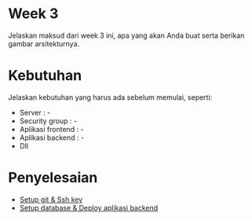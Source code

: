 # Week 3
Jelaskan maksud dari week 3 ini, apa yang akan Anda buat serta berikan gambar arsitekturnya.

# Kebutuhan
Jelaskan kebutuhan yang harus ada sebelum memulai, seperti:
- Server : -
- Security group : -
- Aplikasi frontend : -
- Aplikasi backend : -
- Dll

# Penyelesaian
- [Setup git & Ssh key](setup-git-dan-ssh-key.md)
- [Setup database & Deploy aplikasi backend](setup-database-dan-deploy-aplikasi-backend.md)